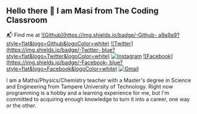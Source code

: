 ## Hello there 👋 I am Masi from The Coding Classroom

:mailbox_with_mail: Find me at
[![Github](https://img.shields.io/badge/-Github-	a9a9a9?style=flat&logo=Github&logoColor=white)](https://github.com/The-Coding-Classroom)
[![Twitter](https://img.shields.io/badge/-Twitter-	blue?style=flat&logo=Twitter&logoColor=white)](https://twitter.com/thecodingclass1)
[![Instagram](https://img.shields.io/badge/-Instagram-c13584?style=flat&labelColor=c13584&logo=instagram&logoColor=white)](https://www.instagram.com/thecodingclassroom/)
[![Facebook](https://img.shields.io/badge/-Facebook-	blue?style=flat&logo=Facebook&logoColor=white)](https://twitter.com/thecodingclass1)
[![Gmail](https://img.shields.io/badge/-Gmail-c14438?style=flat&logo=Gmail&logoColor=white)](mailto:thecodingclassroom@gmail.com)

I am a Maths/Physics/Chemistry teacher with a Master's degree in Science and Engineering from Tampere University of Technology. Right now programming is a hobby and a learning experience for me, but I'm committed to acquiring enough knowledge to turn it into a career, one way or the other.

